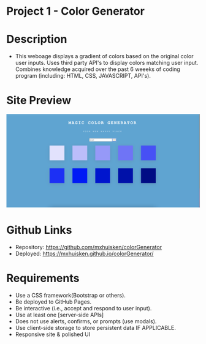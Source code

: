 # Project 1 - Color Generator

# Description

- This weboage displays a gradient of colors based on the original color user inputs. Uses third party API's to display colors matching user input. Combines knowledge acquired over the past 6 weeeks of coding program (including: HTML, CSS, JAVASCRIPT, API's).

# Site Preview 

<img src="./assets/images/sitePreview.png">

# Github Links 

- Repository: https://github.com/mxhuisken/colorGenerator
- Deployed: https://mxhuisken.github.io/colorGenerator/

# Requirements

- Use a CSS framework(Bootstrap or others).
- Be deployed to GitHub Pages.
- Be interactive (i.e., accept and respond to user input).
- Use at least one [server-side APIs]
- Does not use alerts, confirms, or prompts (use modals).
- Use client-side storage to store persistent data IF APPLICABLE.
- Responsive site & polished UI
